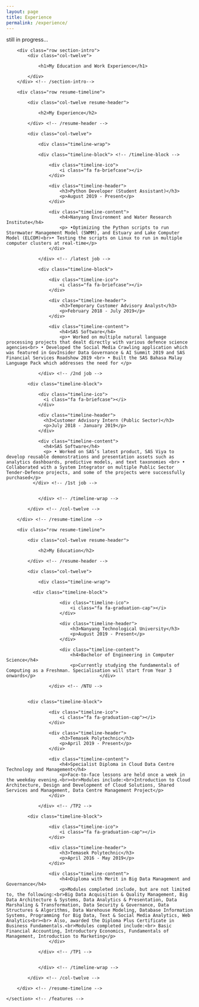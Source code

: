 ```yaml
---
layout: page
title: Experience
permalink: /experience/
---
```

<head>
still in progress...
</head>
<section id="resume" class="grey-section">

   		<div class="row section-intro">
      		<div class="col-twelve">

      			<h1>My Education and Work Experience</h1>

      		</div>
      	</div> <!-- /section-intro-->

      	<div class="row resume-timeline">

      		<div class="col-twelve resume-header">

      			<h2>My Experience</h2>

      		</div> <!-- /resume-header -->

      		<div class="col-twelve">

      			<div class="timeline-wrap">

   				<div class="timeline-block"> <!-- /timeline-block -->

   	   				<div class="timeline-ico">
   	   					<i class="fa fa-briefcase"></i>
   	   				</div>

   	   				<div class="timeline-header">
   	   					<h3>Python Developer (Student Assistant)</h3>
   	   					<p>August 2019 - Present</p>
   	   				</div>

   	   				<div class="timeline-content">
   	   					<h4>Nanyang Environment and Water Research Institute</h4>
   	   					<p> •Optimizing the Python scripts to run Stormwater Management Model (SWMM), and Estuary and Lake Computer Model (ELCOM)<br>• Testing the scripts on Linux to run in multiple computer clusters at real-time</p>
   	   				</div>

   	   			</div> <!-- /latest job -->

   				<div class="timeline-block">

   	   				<div class="timeline-ico">
   	   					<i class="fa fa-briefcase"></i>
   	   				</div>

   	   				<div class="timeline-header">
   	   					<h3>Temporary Customer Advisory Analyst</h3>
   	   					<p>February 2018 - July 2019</p>
   	   				</div>

   	   				<div class="timeline-content">
   	   					<h4>SAS Software</h4>
   	   					<p>• Worked on multiple natural language processing projects that dealt directly with various defence science agencies<br> • Developed the Social Media Crawling application which was featured in GovInsider Data Governance & AI Summit 2019 and SAS Financial Services Roadshow 2019 <br> • Built the SAS Bahasa Malay Language Pack which addresses the need for </p>

   	   			</div> <!-- /2nd job -->

            <div class="timeline-block">

                <div class="timeline-ico">
                  <i class="fa fa-briefcase"></i>
                </div>

                <div class="timeline-header">
                  <h3>Customer Advisory Intern (Public Sector)</h3>
                  <p>July 2018 - January 2019</p>
                </div>

                <div class="timeline-content">
                  <h4>SAS Software</h4>
                  <p> • Worked on SAS’s latest product, SAS Viya to develop reusable demonstrations and presentation assets such as analytics dashboards, predictive models, and text taxonomies <br> • Collaborated with a System Integrator on multiple Public Sector Tender-Defence projects, and some of the projects were successfully purchased</p>
              </div> <!-- /1st job -->


      			</div> <!-- /timeline-wrap -->

      		</div> <!-- /col-twelve -->

      	</div> <!-- /resume-timeline -->

      	<div class="row resume-timeline">

      		<div class="col-twelve resume-header">

      			<h2>My Education</h2>

      		</div> <!-- /resume-header -->

      		<div class="col-twelve">

      			<div class="timeline-wrap">

              <div class="timeline-block">

     	   				<div class="timeline-ico">
     	   					<i class="fa fa-graduation-cap"></i>
     	   				</div>

     	   				<div class="timeline-header">
     	   					<h3>Nanyang Technological University</h3>
     	   					<p>August 2019 - Present</p>
     	   				</div>

     	   				<div class="timeline-content">
     	   					<h4>Bachelor of Engineering in Computer Science</h4>
     	   					<p>Currently studying the fundamentals of Computing as a Freshman. Specialisation will start from Year 3 onwards</p>     	   				</div>

     	   			</div> <!-- /NTU -->


            <div class="timeline-block">

   	   				<div class="timeline-ico">
   	   					<i class="fa fa-graduation-cap"></i>
   	   				</div>

   	   				<div class="timeline-header">
   	   					<h3>Temasek Polytechnic</h3>
   	   					<p>April 2019 - Present</p>
   	   				</div>

   	   				<div class="timeline-content">
   	   					<h4>Specialist Diploma in Cloud Data Centre Technology and Management</h4>
   	   					<p>Face-to-face lessons are held once a week in the weekday evening.<br><br>Modules include:<br>Introduction to Cloud Architecture, Design and Development of Cloud Solutions, Shared Services and Management, Data Centre Management Project</p>
   	   				</div>

   	   			</div> <!-- /TP2 -->

            <div class="timeline-block">

   	   				<div class="timeline-ico">
   	   					<i class="fa fa-graduation-cap"></i>
   	   				</div>

   	   				<div class="timeline-header">
   	   					<h3>Temasek Polytechnic</h3>
   	   					<p>April 2016 - May 2019</p>
   	   				</div>

   	   				<div class="timeline-content">
   	   					<h4>Diploma with Merit in Big Data Management and Governance</h4>
   	   					<p>Modules completed include, but are not limited to, the following:<br>Big Data Acquisition & Quality Management, Big Data Architecture & Systems, Data Analytics & Presentation, Data Marshaling & Transformation, Data Security & Governance, Data Structures & Algorithms, Data Warehouse Modeling, Database Information Systems, Programming for Big Data, Text & Social Media Analytics, Web Analytics<br><br> Also, awarded the Diploma Plus Certificate in Business Fundamentals.<br>Modules completed include:<br> Basic Financial Accounting, Introductory Economics, Fundamentals of Management, Introduction to Marketing</p>
   	   				</div>

   	   			</div> <!-- /TP1 -->


      			</div> <!-- /timeline-wrap -->

      		</div> <!-- /col-twelve -->

      	</div> <!-- /resume-timeline -->

   	</section> <!-- /features -->

